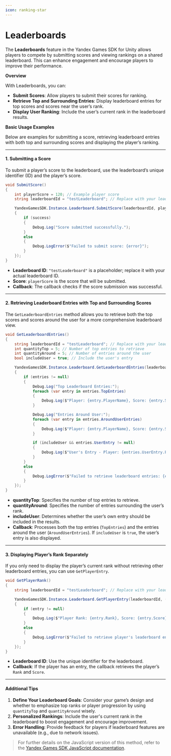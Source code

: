 ```yaml
---
icon: ranking-star
---
```


# Leaderboards

The **Leaderboards** feature in the Yandex Games SDK for Unity allows players to compete by submitting scores and viewing rankings on a shared leaderboard. This can enhance engagement and encourage players to improve their performance.

**Overview**

With Leaderboards, you can:

* **Submit Scores**: Allow players to submit their scores for ranking.
* **Retrieve Top and Surrounding Entries**: Display leaderboard entries for top scores and scores near the user’s rank.
* **Display User Ranking**: Include the user’s current rank in the leaderboard results.

**Basic Usage Examples**

Below are examples for submitting a score, retrieving leaderboard entries with both top and surrounding scores and displaying the player’s ranking.

***

#### **1. Submitting a Score**

To submit a player’s score to the leaderboard, use the leaderboard’s unique identifier (ID) and the player’s score.

```csharp
void SubmitScore()
{
    int playerScore = 120; // Example player score
    string leaderboardId = "testLeaderboard"; // Replace with your leaderboard ID

    YandexGamesSDK.Instance.Leaderboard.SubmitScore(leaderboardId, playerScore, (success, error) =>
    {
        if (success)
        {
            Debug.Log("Score submitted successfully.");
        }
        else
        {
            Debug.LogError($"Failed to submit score: {error}");
        }
    });
}
```

* **Leaderboard ID**: `"testLeaderboard"` is a placeholder; replace it with your actual leaderboard ID.
* **Score**: `playerScore` is the score that will be submitted.
* **Callback**: The callback checks if the score submission was successful.

***

#### **2. Retrieving Leaderboard Entries with Top and Surrounding Scores**

The `GetLeaderboardEntries` method allows you to retrieve both the top scores and scores around the user for a more comprehensive leaderboard view.

```csharp
void GetLeaderboardEntries()
{
    string leaderboardId = "testLeaderboard"; // Replace with your leaderboard ID
    int quantityTop = 5; // Number of top entries to retrieve
    int quantityAround = 5; // Number of entries around the user
    bool includeUser = true; // Include the user's entry

    YandexGamesSDK.Instance.Leaderboard.GetLeaderboardEntries(leaderboardId, quantityTop, quantityAround, includeUser, (entries, error) =>
    {
        if (entries != null)
        {
            Debug.Log("Top Leaderboard Entries:");
            foreach (var entry in entries.TopEntries)
            {
                Debug.Log($"Player: {entry.PlayerName}, Score: {entry.Score}, Rank: {entry.Rank}");
            }

            Debug.Log("Entries Around User:");
            foreach (var entry in entries.AroundUserEntries)
            {
                Debug.Log($"Player: {entry.PlayerName}, Score: {entry.Score}, Rank: {entry.Rank}");
            }

            if (includeUser && entries.UserEntry != null)
            {
                Debug.Log($"User's Entry - Player: {entries.UserEntry.PlayerName}, Score: {entries.UserEntry.Score}, Rank: {entries.UserEntry.Rank}");
            }
        }
        else
        {
            Debug.LogError($"Failed to retrieve leaderboard entries: {error}");
        }
    });
}
```

* **quantityTop**: Specifies the number of top entries to retrieve.
* **quantityAround**: Specifies the number of entries surrounding the user’s rank.
* **includeUser**: Determines whether the user’s own entry should be included in the results.
* **Callback**: Processes both the top entries (`TopEntries`) and the entries around the user (`AroundUserEntries`). If `includeUser` is `true`, the user’s entry is also displayed.

***

#### **3. Displaying Player’s Rank Separately**

If you only need to display the player’s current rank without retrieving other leaderboard entries, you can use `GetPlayerEntry`.

```csharp
void GetPlayerRank()
{
    string leaderboardId = "testLeaderboard"; // Replace with your leaderboard ID

    YandexGamesSDK.Instance.Leaderboard.GetPlayerEntry(leaderboardId, (entry, error) =>
    {
        if (entry != null)
        {
            Debug.Log($"Player Rank: {entry.Rank}, Score: {entry.Score}");
        }
        else
        {
            Debug.LogError($"Failed to retrieve player's leaderboard entry: {error}");
        }
    });
}
```

* **Leaderboard ID**: Use the unique identifier for the leaderboard.
* **Callback**: If the player has an entry, the callback retrieves the player’s `Rank` and `Score`.

***

#### **Additional Tips**

1. **Define Your Leaderboard Goals**: Consider your game’s design and whether to emphasize top ranks or player progression by using `quantityTop` and `quantityAround` wisely.
2. **Personalized Rankings**: Include the user's current rank in the leaderboard to boost engagement and encourage improvement.
3. **Error Handling**: Provide feedback for players if leaderboard features are unavailable (e.g., due to network issues).



> For further details on the JavaScript version of this method, refer to the [Yandex Games SDK JavaScript documentation](https://yandex.ru/dev/games/doc/en/sdk/sdk-leaderboard).
